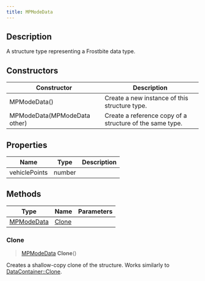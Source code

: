 ```yaml
---
title: MPModeData
---
```

## Description

A structure type representing a Frostbite data type.

## Constructors

| Constructor                  | Description                                              |
| ---------------------------- | -------------------------------------------------------- |
| MPModeData()                 | Create a new instance of this structure type.            |
| MPModeData(MPModeData other) | Create a reference copy of a structure of the same type. |

## Properties

| Name          | Type   | Description |
| ------------- | ------ | ----------- |
| vehiclePoints | number |             |

## Methods

| Type                     | Name            | Parameters |
| ------------------------ | --------------- | ---------- |
| [MPModeData](MPModeData) | [Clone](#clone) |            |

### Clone

> [MPModeData](MPModeData) **Clone**()

Creates a shallow-copy clone of the structure. Works similarly to [DataContainer::Clone](/vext/ref/shared/class/datacontainer#clone).
